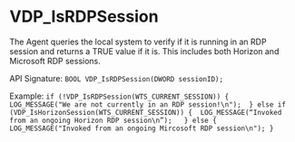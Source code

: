 # VDP_IsRDPSession 
The Agent queries the local system to verify if it is running in an RDP session and returns a TRUE value if it is. 
This includes both Horizon and Microsoft RDP sessions. 

API Signature: 
 `BOOL VDP_IsRDPSession(DWORD sessionID);` 
 
Example: 
 `if (!VDP_IsRDPSession(WTS_CURRENT_SESSION)) { 
    LOG_MESSAGE("We are not currently in an RDP session!\n"); 
 } else if (VDP_IsHorizonSession(WTS_CURRENT_SESSION)) { 
 LOG_MESSAGE(“Invoked from an ongoing Horizon RDP session\n”);  
 } else { 
 LOG_MESSAGE("Invoked from an ongoing Mircosoft RDP session\n");
}`
